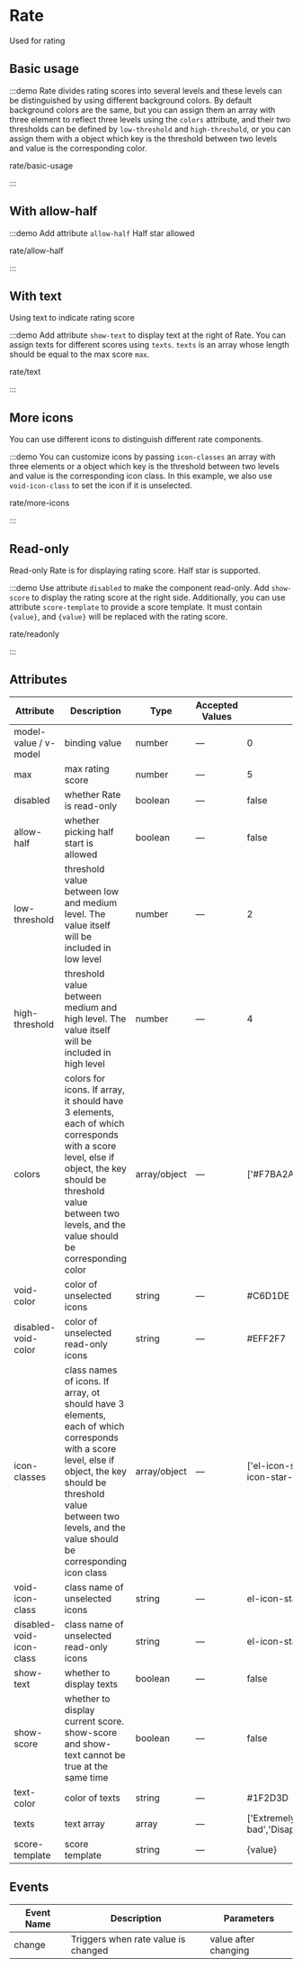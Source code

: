 # Rate

Used for rating

<style lang="scss">
.example-showcase {
  .demo-rate-block {
    padding: 30px 0;
    text-align: center;
    border-right: solid 1px var(--el-border-color-base);
    display: inline-block;
    width: 49%;
    box-sizing: border-box;
    &:last-child {
        border-right: none;
    }
    .demonstration {
      display: block;
      color: var(--el-text-color-secondary);
      font-size: 14px;
      margin-bottom: 20px;
    }
  }
}



</style>

## Basic usage

:::demo Rate divides rating scores into several levels and these levels can be distinguished by using different background colors. By default background colors are the same, but you can assign them an array with three element to reflect three levels using the `colors` attribute, and their two thresholds can be defined by `low-threshold` and `high-threshold`, or you can assign them with a object which key is the threshold between two levels and value is the corresponding color.

rate/basic-usage

:::

## With allow-half

:::demo Add attribute `allow-half` Half star allowed

rate/allow-half

:::

## With text

Using text to indicate rating score

:::demo Add attribute `show-text` to display text at the right of Rate. You can assign texts for different scores using `texts`. `texts` is an array whose length should be equal to the max score `max`.

rate/text

:::

## More icons

You can use different icons to distinguish different rate components.

:::demo You can customize icons by passing `icon-classes` an array with three elements or a object which key is the threshold between two levels and value is the corresponding icon class. In this example, we also use `void-icon-class` to set the icon if it is unselected.

rate/more-icons

:::

## Read-only

Read-only Rate is for displaying rating score. Half star is supported.

:::demo Use attribute `disabled` to make the component read-only. Add `show-score` to display the rating score at the right side. Additionally, you can use attribute `score-template` to provide a score template. It must contain `{value}`, and `{value}` will be replaced with the rating score.

rate/readonly

:::

## Attributes

| Attribute                | Description                                                                                                                                                                                                                     | Type         | Accepted Values | Default                                                        |
| ------------------------ | ------------------------------------------------------------------------------------------------------------------------------------------------------------------------------------------------------------------------------- | ------------ | --------------- | -------------------------------------------------------------- |
| model-value / v-model    | binding value                                                                                                                                                                                                                   | number       | —               | 0                                                              |
| max                      | max rating score                                                                                                                                                                                                                | number       | —               | 5                                                              |
| disabled                 | whether Rate is read-only                                                                                                                                                                                                       | boolean      | —               | false                                                          |
| allow-half               | whether picking half start is allowed                                                                                                                                                                                           | boolean      | —               | false                                                          |
| low-threshold            | threshold value between low and medium level. The value itself will be included in low level                                                                                                                                    | number       | —               | 2                                                              |
| high-threshold           | threshold value between medium and high level. The value itself will be included in high level                                                                                                                                  | number       | —               | 4                                                              |
| colors                   | colors for icons. If array, it should have 3 elements, each of which corresponds with a score level, else if object, the key should be threshold value between two levels, and the value should be corresponding color          | array/object | —               | ['#F7BA2A', '#F7BA2A', '#F7BA2A']                              |
| void-color               | color of unselected icons                                                                                                                                                                                                       | string       | —               | #C6D1DE                                                        |
| disabled-void-color      | color of unselected read-only icons                                                                                                                                                                                             | string       | —               | #EFF2F7                                                        |
| icon-classes             | class names of icons. If array, ot should have 3 elements, each of which corresponds with a score level, else if object, the key should be threshold value between two levels, and the value should be corresponding icon class | array/object | —               | ['el-icon-star-on', 'el-icon-star-on','el-icon-star-on']       |
| void-icon-class          | class name of unselected icons                                                                                                                                                                                                  | string       | —               | el-icon-star-off                                               |
| disabled-void-icon-class | class name of unselected read-only icons                                                                                                                                                                                        | string       | —               | el-icon-star-on                                                |
| show-text                | whether to display texts                                                                                                                                                                                                        | boolean      | —               | false                                                          |
| show-score               | whether to display current score. show-score and show-text cannot be true at the same time                                                                                                                                      | boolean      | —               | false                                                          |
| text-color               | color of texts                                                                                                                                                                                                                  | string       | —               | #1F2D3D                                                        |
| texts                    | text array                                                                                                                                                                                                                      | array        | —               | ['Extremely bad','Disappointed','Fair','Satisfied','Surprise'] |
| score-template           | score template                                                                                                                                                                                                                  | string       | —               | {value}                                                        |

## Events

| Event Name | Description                         | Parameters           |
| ---------- | ----------------------------------- | -------------------- |
| change     | Triggers when rate value is changed | value after changing |
